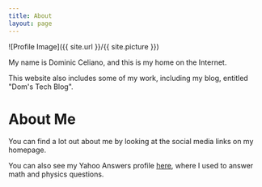 ```yaml
---
title: About
layout: page
---
```

![Profile Image]({{ site.url }}/{{ site.picture }})

My name is Dominic Celiano, and this is my home on the Internet.

This website also includes some of my work, including my blog, entitled "Dom's Tech Blog".

# About Me
You can find a lot out about me by looking at the social media links on my homepage.

You can also see my Yahoo Answers profile [here](https://answers.yahoo.com/activity/answers?show=S2SJSJIJ5ANVL3I3Y4ZY5OMDSQ&amp;t=g), where I used to answer math and physics questions.